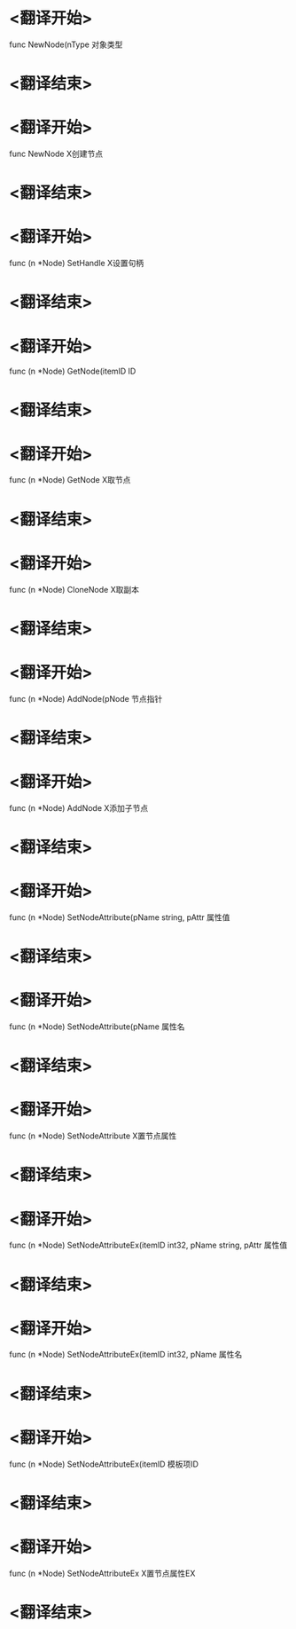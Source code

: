
# <翻译开始>
func NewNode(nType
对象类型
# <翻译结束>

# <翻译开始>
func NewNode
X创建节点
# <翻译结束>


# <翻译开始>
func (n *Node) SetHandle
X设置句柄
# <翻译结束>


# <翻译开始>
func (n *Node) GetNode(itemID
ID
# <翻译结束>

# <翻译开始>
func (n *Node) GetNode
X取节点
# <翻译结束>


# <翻译开始>
func (n *Node) CloneNode
X取副本
# <翻译结束>


# <翻译开始>
func (n *Node) AddNode(pNode
节点指针
# <翻译结束>

# <翻译开始>
func (n *Node) AddNode
X添加子节点
# <翻译结束>


# <翻译开始>
func (n *Node) SetNodeAttribute(pName string, pAttr
属性值
# <翻译结束>

# <翻译开始>
func (n *Node) SetNodeAttribute(pName
属性名
# <翻译结束>

# <翻译开始>
func (n *Node) SetNodeAttribute
X置节点属性
# <翻译结束>


# <翻译开始>
func (n *Node) SetNodeAttributeEx(itemID int32, pName string, pAttr
属性值
# <翻译结束>

# <翻译开始>
func (n *Node) SetNodeAttributeEx(itemID int32, pName
属性名
# <翻译结束>

# <翻译开始>
func (n *Node) SetNodeAttributeEx(itemID
模板项ID
# <翻译结束>

# <翻译开始>
func (n *Node) SetNodeAttributeEx
X置节点属性EX
# <翻译结束>

